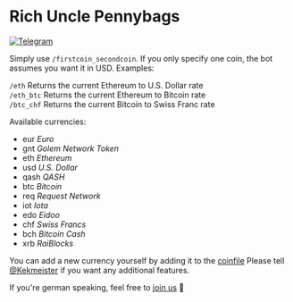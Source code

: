 # Rich Uncle Pennybags
[![Telegram](https://img.shields.io/badge/telegram-%40RichUnclePennybagsBot-blue.svg)](http://telegram.me/RichUnclePennybagsBot) 

Simply use `/firstcoin_secondcoin`. If you only specify one coin, the bot assumes you want it in USD. Examples:

`/eth` Returns the current Ethereum to U.S. Dollar rate  
`/eth_btc` Returns the current Ethereum to Bitcoin rate  
`/btc_chf` Returns the current Bitcoin to Swiss Franc rate  

Available currencies:
- eur *Euro*
- gnt *Golem Network Token*
- eth *Ethereum*
- usd *U.S. Dollar*
- qash *QASH*
- btc *Bitcoin*
- req *Request Network*
- iot *Iota*
- edo *Eidoo*
- chf *Swiss Francs*
- bch *Bitcoin Cash*
- xrb *RaiBlocks*

You can add a new currency yourself by adding it to the [coinfile](https://github.com/SirRade/rich-uncle-pennybags-bot/blob/master/Coins.toml)
Please tell [@Kekmeister](http://telegram.me/Kekmeister) if you want any additional features.

If you're german speaking, feel free to [join us](https://t.me/joinchat/Azh980Rug594nvfzLEQsIw) 🙂